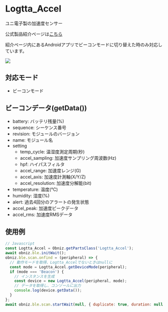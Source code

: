# Logtta_Accel

ユニ電子製の加速度センサー

公式製品紹介ページは[こちら](http://www.uni-elec.co.jp/logtta_page.html)

紹介ページ内にあるAndroidアプリでビーコンモードに切り替えた時のみ対応しています。

![](image.jpg)

## 対応モード

- ビーコンモード

## ビーコンデータ(getData())

- battery: バッテリ残量(%)
- sequence: シーケンス番号
- revision: モジュールのバージョン
- name: モジュール名
- setting
    - temp_cycle: 温湿度測定周期(秒)
    - accel_sampling: 加速度サンプリング周波数(Hz)
    - hpf: ハイパスフィルタ
    - accel_range: 加速度レンジ(G)
    - accel_axis: 加速度計測軸(X/Y/Z)
    - accel_resolution: 加速度分解能(bit)
- temperature: 温度(℃)
- humidity: 湿度(%)
- alert: 過去4回分のアラートの発生状態
- accel_peak: 加速度ピークデータ
- accel_rms: 加速度RMSデータ

## 使用例

```javascript
// Javascript
const Logtta_Accel = Obniz.getPartsClass('Logtta_Accel');
await obniz.ble.initWait();
obniz.ble.scan.onfind = (peripheral) => {
  // 動作モードを取得、Logtta_Accelでないときはnullに
  const mode = Logtta_Accel.getDeviceMode(peripheral);
  if (mode === 'Beacon') {
    // インスタンスを生成
    const device = new Logtta_Accel(peripheral, mode);
    // データを取得し、コンソールに出力
    console.log(device.getData());
  }
};
await obniz.ble.scan.startWait(null, { duplicate: true, duration: null });
```
